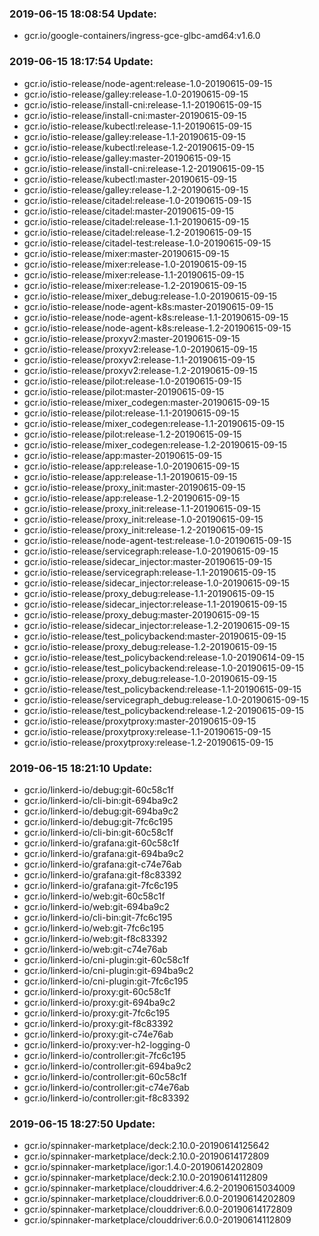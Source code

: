 ### 2019-06-15 18:08:54 Update:

- gcr.io/google-containers/ingress-gce-glbc-amd64:v1.6.0
### 2019-06-15 18:17:54 Update:

- gcr.io/istio-release/node-agent:release-1.0-20190615-09-15
- gcr.io/istio-release/galley:release-1.0-20190615-09-15
- gcr.io/istio-release/install-cni:release-1.1-20190615-09-15
- gcr.io/istio-release/install-cni:master-20190615-09-15
- gcr.io/istio-release/kubectl:release-1.1-20190615-09-15
- gcr.io/istio-release/galley:release-1.1-20190615-09-15
- gcr.io/istio-release/kubectl:release-1.2-20190615-09-15
- gcr.io/istio-release/galley:master-20190615-09-15
- gcr.io/istio-release/install-cni:release-1.2-20190615-09-15
- gcr.io/istio-release/kubectl:master-20190615-09-15
- gcr.io/istio-release/galley:release-1.2-20190615-09-15
- gcr.io/istio-release/citadel:release-1.0-20190615-09-15
- gcr.io/istio-release/citadel:master-20190615-09-15
- gcr.io/istio-release/citadel:release-1.1-20190615-09-15
- gcr.io/istio-release/citadel:release-1.2-20190615-09-15
- gcr.io/istio-release/citadel-test:release-1.0-20190615-09-15
- gcr.io/istio-release/mixer:master-20190615-09-15
- gcr.io/istio-release/mixer:release-1.0-20190615-09-15
- gcr.io/istio-release/mixer:release-1.1-20190615-09-15
- gcr.io/istio-release/mixer:release-1.2-20190615-09-15
- gcr.io/istio-release/mixer_debug:release-1.0-20190615-09-15
- gcr.io/istio-release/node-agent-k8s:master-20190615-09-15
- gcr.io/istio-release/node-agent-k8s:release-1.1-20190615-09-15
- gcr.io/istio-release/node-agent-k8s:release-1.2-20190615-09-15
- gcr.io/istio-release/proxyv2:master-20190615-09-15
- gcr.io/istio-release/proxyv2:release-1.0-20190615-09-15
- gcr.io/istio-release/proxyv2:release-1.1-20190615-09-15
- gcr.io/istio-release/proxyv2:release-1.2-20190615-09-15
- gcr.io/istio-release/pilot:release-1.0-20190615-09-15
- gcr.io/istio-release/pilot:master-20190615-09-15
- gcr.io/istio-release/mixer_codegen:master-20190615-09-15
- gcr.io/istio-release/pilot:release-1.1-20190615-09-15
- gcr.io/istio-release/mixer_codegen:release-1.1-20190615-09-15
- gcr.io/istio-release/pilot:release-1.2-20190615-09-15
- gcr.io/istio-release/mixer_codegen:release-1.2-20190615-09-15
- gcr.io/istio-release/app:master-20190615-09-15
- gcr.io/istio-release/app:release-1.0-20190615-09-15
- gcr.io/istio-release/app:release-1.1-20190615-09-15
- gcr.io/istio-release/proxy_init:master-20190615-09-15
- gcr.io/istio-release/app:release-1.2-20190615-09-15
- gcr.io/istio-release/proxy_init:release-1.1-20190615-09-15
- gcr.io/istio-release/proxy_init:release-1.0-20190615-09-15
- gcr.io/istio-release/proxy_init:release-1.2-20190615-09-15
- gcr.io/istio-release/node-agent-test:release-1.0-20190615-09-15
- gcr.io/istio-release/servicegraph:release-1.0-20190615-09-15
- gcr.io/istio-release/sidecar_injector:master-20190615-09-15
- gcr.io/istio-release/servicegraph:release-1.1-20190615-09-15
- gcr.io/istio-release/sidecar_injector:release-1.0-20190615-09-15
- gcr.io/istio-release/proxy_debug:release-1.1-20190615-09-15
- gcr.io/istio-release/sidecar_injector:release-1.1-20190615-09-15
- gcr.io/istio-release/proxy_debug:master-20190615-09-15
- gcr.io/istio-release/sidecar_injector:release-1.2-20190615-09-15
- gcr.io/istio-release/test_policybackend:master-20190615-09-15
- gcr.io/istio-release/proxy_debug:release-1.2-20190615-09-15
- gcr.io/istio-release/test_policybackend:release-1.0-20190614-09-15
- gcr.io/istio-release/test_policybackend:release-1.0-20190615-09-15
- gcr.io/istio-release/proxy_debug:release-1.0-20190615-09-15
- gcr.io/istio-release/test_policybackend:release-1.1-20190615-09-15
- gcr.io/istio-release/servicegraph_debug:release-1.0-20190615-09-15
- gcr.io/istio-release/test_policybackend:release-1.2-20190615-09-15
- gcr.io/istio-release/proxytproxy:master-20190615-09-15
- gcr.io/istio-release/proxytproxy:release-1.1-20190615-09-15
- gcr.io/istio-release/proxytproxy:release-1.2-20190615-09-15
### 2019-06-15 18:21:10 Update:

- gcr.io/linkerd-io/debug:git-60c58c1f
- gcr.io/linkerd-io/cli-bin:git-694ba9c2
- gcr.io/linkerd-io/debug:git-694ba9c2
- gcr.io/linkerd-io/debug:git-7fc6c195
- gcr.io/linkerd-io/cli-bin:git-60c58c1f
- gcr.io/linkerd-io/grafana:git-60c58c1f
- gcr.io/linkerd-io/grafana:git-694ba9c2
- gcr.io/linkerd-io/grafana:git-c74e76ab
- gcr.io/linkerd-io/grafana:git-f8c83392
- gcr.io/linkerd-io/grafana:git-7fc6c195
- gcr.io/linkerd-io/web:git-60c58c1f
- gcr.io/linkerd-io/web:git-694ba9c2
- gcr.io/linkerd-io/cli-bin:git-7fc6c195
- gcr.io/linkerd-io/web:git-7fc6c195
- gcr.io/linkerd-io/web:git-f8c83392
- gcr.io/linkerd-io/web:git-c74e76ab
- gcr.io/linkerd-io/cni-plugin:git-60c58c1f
- gcr.io/linkerd-io/cni-plugin:git-694ba9c2
- gcr.io/linkerd-io/cni-plugin:git-7fc6c195
- gcr.io/linkerd-io/proxy:git-60c58c1f
- gcr.io/linkerd-io/proxy:git-694ba9c2
- gcr.io/linkerd-io/proxy:git-7fc6c195
- gcr.io/linkerd-io/proxy:git-f8c83392
- gcr.io/linkerd-io/proxy:git-c74e76ab
- gcr.io/linkerd-io/proxy:ver-h2-logging-0
- gcr.io/linkerd-io/controller:git-7fc6c195
- gcr.io/linkerd-io/controller:git-694ba9c2
- gcr.io/linkerd-io/controller:git-60c58c1f
- gcr.io/linkerd-io/controller:git-c74e76ab
- gcr.io/linkerd-io/controller:git-f8c83392
### 2019-06-15 18:27:50 Update:

- gcr.io/spinnaker-marketplace/deck:2.10.0-20190614125642
- gcr.io/spinnaker-marketplace/deck:2.10.0-20190614172809
- gcr.io/spinnaker-marketplace/igor:1.4.0-20190614202809
- gcr.io/spinnaker-marketplace/deck:2.10.0-20190614112809
- gcr.io/spinnaker-marketplace/clouddriver:4.6.2-20190615034009
- gcr.io/spinnaker-marketplace/clouddriver:6.0.0-20190614202809
- gcr.io/spinnaker-marketplace/clouddriver:6.0.0-20190614172809
- gcr.io/spinnaker-marketplace/clouddriver:6.0.0-20190614112809
